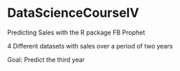 # DataScienceCourseIV

Predicting Sales with the R package FB Prophet 

4 Different datasets with sales over a period of two years

Goal: Predict the third year

